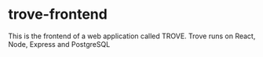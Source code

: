 # trove-frontend
This is the frontend of a web application called TROVE. Trove runs on React, Node, Express and PostgreSQL
